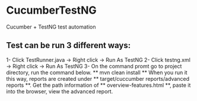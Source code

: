 # CucumberTestNG
Cucumber + TestNG test automation

## Test can be run 3 different ways:
1- Click TestRunner.java  -> Right click -> Run As TestNG
2- Click testng.xml -> Right click -> Run As TestNG
3- On the command promt go to project directory, run the command below.
   ** mvn clean install **
   When you run it this way, reports are created under ** target/cuccumber reports/advanced reports **. 
   Get the path information of ** overview-features.html **, paste it into the browser, view the advanced report.
